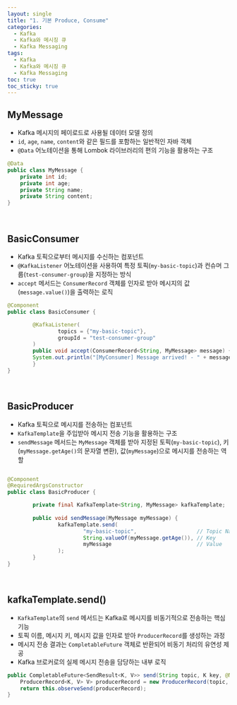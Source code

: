 ```yaml
---
layout: single
title: "1. 기본 Produce, Consume"
categories:
  - Kafka
  - Kafka와 메시징 큐
  - Kafka Messaging
tags:
  - Kafka
  - Kafka와 메시징 큐
  - Kafka Messaging
toc: true
toc_sticky: true
---
```

## MyMessage

- Kafka 메시지의 페이로드로 사용될 데이터 모델 정의
- `id`, `age`, `name`, `content`와 같은 필드를 포함하는 일반적인 자바 객체
- `@Data` 어노테이션을 통해 Lombok 라이브러리의 편의 기능을 활용하는 구조

```java
@Data
public class MyMessage {
    private int id;
    private int age;
    private String name;
    private String content;
}
```

<br>

## BasicConsumer

- Kafka 토픽으로부터 메시지를 수신하는 컴포넌트
- `@KafkaListener` 어노테이션을 사용하여 특정 토픽(`my-basic-topic`)과 컨슈머 그룹(`test-consumer-group`)을 지정하는 방식
- `accept` 메서드는 `ConsumerRecord` 객체를 인자로 받아 메시지의 값(`message.value()`)을 출력하는 로직

```java
@Component
public class BasicConsumer {

		@KafkaListener(
				topics = {"my-basic-topic"},
				groupId = "test-consumer-group"
		)
		public void accept(ConsumerRecord<String, MyMessage> message) {
        System.out.println("[MyConsumer] Message arrived! - " + message.value());
		}
}
```

<br>

## BasicProducer

- Kafka 토픽으로 메시지를 전송하는 컴포넌트
- `KafkaTemplate`을 주입받아 메시지 전송 기능을 활용하는 구조
- `sendMessage` 메서드는 `MyMessage` 객체를 받아 지정된 토픽(`my-basic-topic`), 키(`myMessage.getAge()`의 문자열 변환), 값(`myMessage`)으로 메시지를 전송하는 역할

```java

@Component
@RequiredArgsConstructor
public class BasicProducer {

		private final KafkaTemplate<String, MyMessage> kafkaTemplate;
		
		public void sendMessage(MyMessage myMessage) {
				kafkaTemplate.send(
						"my-basic-topic",                   // Topic Name
						String.valueOf(myMessage.getAge()), // Key
						myMessage                           // Value
				);
		}
}
```

<br>

## kafkaTemplate.send()

- `KafkaTemplate`의 `send` 메서드는 Kafka로 메시지를 비동기적으로 전송하는 핵심 기능
- 토픽 이름, 메시지 키, 메시지 값을 인자로 받아 `ProducerRecord`를 생성하는 과정
- 메시지 전송 결과는 `CompletableFuture` 객체로 반환되어 비동기 처리의 유연성 제공
- Kafka 브로커로의 실제 메시지 전송을 담당하는 내부 로직

```java
public CompletableFuture<SendResult<K, V>> send(String topic, K key, @Nullable V data) {
    ProducerRecord<K, V> V> producerRecord = new ProducerRecord(topic, key, data);
    return this.observeSend(producerRecord);
}
```
